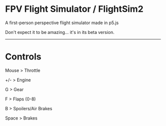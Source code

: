 # FPV Flight Simulator / FlightSim2
A first-person perspective flight simulator made in p5.js

Don't expect it to be amazing... it's in its beta version.

---

# Controls

Mouse > Throttle

+/- > Engine

G > Gear

F > Flaps (0-8)

B > Spoilers/Air Brakes

Space > Brakes
